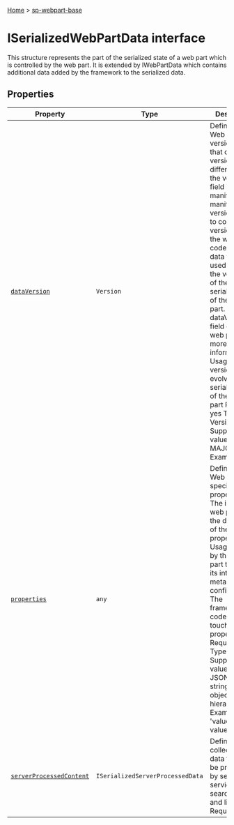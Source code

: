 <!-- docId=sp-webpart-base.iserializedwebpartdata -->

[Home](./index.md) &gt; [sp-webpart-base](./sp-webpart-base.md)

# ISerializedWebPartData interface

This structure represents the part of the serialized state of a web part which is controlled by the web part. It is extended by IWebPartData which contains additional data added by the framework to the serialized data.

## Properties

|  Property | Type | Description |
|  --- | --- | --- |
|  [`dataVersion`](./sp-webpart-base.iserializedwebpartdata.dataversion.md) | `Version` | Definition: Web part data version. Note that data version is different from the version field in the manifest. The manifest version is used to control the versioning of the web part code, while data version is used to control the versioning of the serialized data of the web part. Refer to dataVersion field of your web part for more information. Usage: versioning and evolving the serialized data of the web part Required: yes Type: Version Supported values: MAJOR.MINOR Example: "1.0" |
|  [`properties`](./sp-webpart-base.iserializedwebpartdata.properties.md) | `any` | Definition: Web part specific properties. The individual web part owns the definition of these properties. Usage: used by the web part to manage its internal metadata and config data. The framework code never touches these properties. Required: yes Type: any Supported values: any JSON stringifiable object hierarchy. Example: { 'value': 'text value' } |
|  [`serverProcessedContent`](./sp-webpart-base.iserializedwebpartdata.serverprocessedcontent.md) | `ISerializedServerProcessedData` | Definition: The collections of data that can be processed by server side services like search index and link fixup Required: no |

